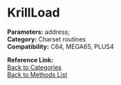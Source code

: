 # KrillLoad

**Parameters:** address;  
**Category:** Charset routines  
**Compatibility:** C64, MEGA65, PLUS4  

**Reference Link:**  
[Back to Categories](../categories/charset_routines.md)  
[Back to Methods List](../../SUMMARY.md)

